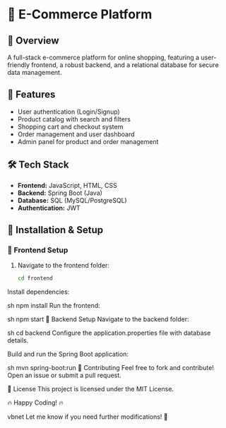 # 🛒 E-Commerce Platform

## 📌 Overview
A full-stack e-commerce platform for online shopping, featuring a user-friendly frontend, a robust backend, and a relational database for secure data management.

## 🚀 Features
- User authentication (Login/Signup)
- Product catalog with search and filters
- Shopping cart and checkout system
- Order management and user dashboard
- Admin panel for product and order management

## 🛠 Tech Stack
- **Frontend:** JavaScript, HTML, CSS  
- **Backend:** Spring Boot (Java)  
- **Database:** SQL (MySQL/PostgreSQL)  
- **Authentication:** JWT  

## 📂 Installation & Setup

### 🔹 Frontend Setup
1. Navigate to the frontend folder:
   ```sh
   cd frontend
Install dependencies:

sh
npm install
Run the frontend:

sh
npm start
🔹 Backend Setup
Navigate to the backend folder:

sh
cd backend
Configure the application.properties file with database details.

Build and run the Spring Boot application:

sh
mvn spring-boot:run
🤝 Contributing
Feel free to fork and contribute! Open an issue or submit a pull request.

📜 License
This project is licensed under the MIT License.

🔥 Happy Coding! 🔥

vbnet
Let me know if you need further modifications! 🚀
